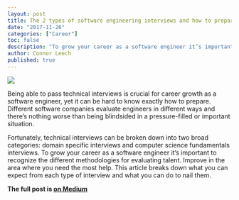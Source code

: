 ```yaml
---
layout: post
title: The 2 types of software engineering interviews and how to prepare for them
date: "2017-11-26"
categories: ["Career"]
toc: false
description: "To grow your career as a software engineer it’s important to recognize the different methodologies for evaluating talent."
author: Connor Leech
published: true
---
```


![](https://cdn-images-1.medium.com/max/800/0*4F36tmoL6UJrCAVP.)

Being able to pass technical interviews is crucial for career growth as a software engineer, yet it can be hard to know exactly how to prepare. Different software companies evaluate engineers in different ways and there’s nothing worse than being blindsided in a pressure-filled or important situation.

Fortunately, technical interviews can be broken down into two broad categories: domain specific interviews and computer science fundamentals interviews. To grow your career as a software engineer it’s important to recognize the different methodologies for evaluating talent. Improve in the area where you need the most help. This article breaks down what you can expect from each type of interview and what you can do to nail them.

**The full post is [on Medium](https://medium.com/@connorleech/the-2-types-of-software-engineering-interviews-and-how-to-prepare-for-them-2e7bd4daa0b)**



